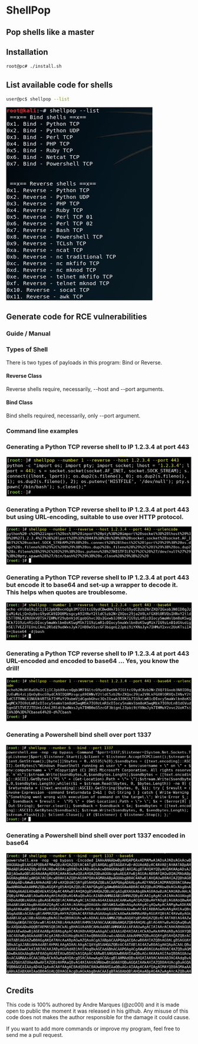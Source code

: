# ShellPop
## Pop shells like a master

## Installation
```bash
root@pc# ./install.sh
```

## List available code for shells
```bash
user@pc$ shellpop --list
```
![Image1](img/photo4.JPG)


## Generate code for RCE vulnerabilities


### Guide / Manual


### Types of Shell
There is two types of payloads in this program: Bind or Reverse.


#### Reverse Class
Reverse shells require, necessarily, --host and --port arguments.


#### Bind Class
Bind shells required, necessarily, only --port argument.


### Command line examples


### Generating a Python TCP reverse shell to IP 1.2.3.4 at port 443
![Screenshot](img/ex1.JPG?raw=true)

### Generating a Python TCP reverse shell to IP 1.2.3.4 at port 443 but using URL-encoding, suitable to use over HTTP protocol.
![Screenshot](img/ex2.JPG?raw=true)

### Generating a Python TCP reverse shell to IP 1.2.3.4 at port 443 but encode it to base64 and set-up a wrapper to decode it. This helps when quotes are troublesome.
![Screenshot](img/ex3.JPG?raw=true)

### Generating a Python TCP reverse shell to IP 1.2.3.4 at port 443 URL-encoded and encoded to base64 ... Yes, you know the drill!
![Screenshot](img/ex4.JPG?raw=true)


### Generating a Powershell bind shell over port 1337
![Screenshot](img/ex5.JPG?raw=true)

### Generating a Powershell bind shell over port 1337 encoded in base64
![Screenshot](img/ex6.JPG?raw=true)


## Credits

This code is 100% authored by Andre Marques (@zc00l) and it is made open to public the moment
it was released in his github. Any misuse of this code does not makes the author responsible
for the damage it could cause.

If you want to add more commands or improve my program, feel free to send me a pull request.
